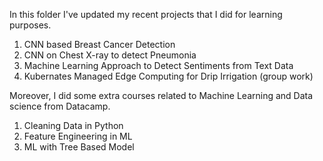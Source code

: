 In this folder I've updated my recent projects that I did for learning purposes.

1. CNN based Breast Cancer Detection
2. CNN on Chest X-ray to detect Pneumonia
3. Machine Learning Approach to Detect Sentiments from Text Data
4. Kubernates Managed Edge Computing for Drip Irrigation (group work)

Moreover, I did some extra courses related to Machine Learning and Data science from Datacamp.

1. Cleaning Data in Python
2. Feature Engineering in ML
3. ML with Tree Based Model
